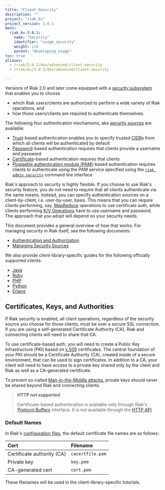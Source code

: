 ```yaml
---
title: "Client Security"
description: ""
project: "riak_kv"
project_version: 3.0.1
menu:
  riak_kv-3.0.1:
    name: "Security"
    identifier: "usage_security"
    weight: 114
    parent: "developing_usage"
toc: true
aliases:
  - /riak/3.0.1/dev/advanced/client-security
  - /riak/kv/3.0.1/dev/advanced/client-security

---
```


Versions of Riak 2.0 and later come equipped with a [security subsystem]({{<baseurl>}}riak/kv/3.0.1/using/security/basics) that enables you to choose

* which Riak users/clients are authorized to perform a wide variety of
  Riak operations, and
* how those users/clients are required to authenticate themselves.

The following four authentication mechanisms, aka [security sources]({{<baseurl>}}riak/kv/3.0.1/using/security/managing-sources/) are available:

* [Trust]({{<baseurl>}}riak/kv/3.0.1/using/security/managing-sources/#trust-based-authentication)-based
  authentication enables you to specify trusted
  [CIDR](http://en.wikipedia.org/wiki/Classless_Inter-Domain_Routing)s
  from which all clients will be authenticated by default
* [Password]({{<baseurl>}}riak/kv/3.0.1/using/security/managing-sources/#password-based-authentication)-based authentication requires
  that clients provide a username and password
* [Certificate]({{<baseurl>}}riak/kv/3.0.1/using/security/managing-sources/#certificate-based-authentication)-based authentication
  requires that clients
* [Pluggable authentication module (PAM)]({{<baseurl>}}riak/kv/3.0.1/using/security/managing-sources/#pam-based-authentication)-based authentication requires
  clients to authenticate using the PAM service specified using the
  [`riak admin security`]({{<baseurl>}}riak/kv/3.0.1/using/security/managing-sources/#managing-sources)
  command line interface

Riak's approach to security is highly flexible. If you choose to use
Riak's security feature, you do not need to require that all clients
authenticate via the same means. Instead, you can specify authentication
sources on a client-by-client, i.e. user-by-user, basis. This means that
you can require clients performing, say, [MapReduce]({{<baseurl>}}riak/kv/3.0.1/developing/usage/mapreduce/)
operations to use certificate auth, while clients performing [K/V Operations]({{<baseurl>}}riak/kv/3.0.1/developing/usage) have to use username and password. The approach
that you adopt will depend on your security needs.

This document provides a general overview of how that works. For
managing security in Riak itself, see the following documents:

* [Authentication and Authorization]({{<baseurl>}}riak/kv/3.0.1/using/security/basics)
* [Managing Security Sources]({{<baseurl>}}riak/kv/3.0.1/using/security/managing-sources/)

We also provide client-library-specific guides for the following
officially supported clients:

* [Java]({{<baseurl>}}riak/kv/3.0.1/developing/usage/security/java)
* [Ruby]({{<baseurl>}}riak/kv/3.0.1/developing/usage/security/ruby)
* [PHP]({{<baseurl>}}riak/kv/3.0.1/developing/usage/security/php)
* [Python]({{<baseurl>}}riak/kv/3.0.1/developing/usage/security/python)
* [Erlang]({{<baseurl>}}riak/kv/3.0.1/developing/usage/security/erlang)

## Certificates, Keys, and Authorities

If Riak security is enabled, all client operations, regardless of the
security source you choose for those clients, must be over a secure SSL
connection. If you are using a self-generated Certificate Authority
(CA), Riak and connecting clients will need to share that CA.

To use certificate-based auth, you will need to create a Public Key
Infrastructure (PKI) based on
[x.509](http://en.wikipedia.org/wiki/X.509) certificates. The central
foundation of your PKI should be a Certificate Authority (CA), created
inside of a secure environment, that can be used to sign certificates.
In addition to a CA, your client will need to have access to a private
key shared only by the client and Riak as well as a CA-generated
certificate.

To prevent so-called [Man-in-the-Middle
attacks](http://en.wikipedia.org/wiki/Man-in-the-middle_attack), private
keys should never be shared beyond Riak and connecting clients.

> **HTTP not supported**
>
> Certificate-based authentication is available only through Riak's
[Protocol Buffers]({{<baseurl>}}riak/kv/3.0.1/developing/api/protocol-buffers/) interface. It is not available through the
[HTTP API]({{<baseurl>}}riak/kv/3.0.1/developing/api/http).

### Default Names

In Riak's [configuration files]({{<baseurl>}}riak/kv/3.0.1/configuring/reference/#security), the
default certificate file names are as follows:

Cert | Filename
:----|:-------
Certificate authority (CA) | `cacertfile.pem`
Private key | `key.pem`
CA-generated cert | `cert.pem`

These filenames will be used in the client-library-specific tutorials.



